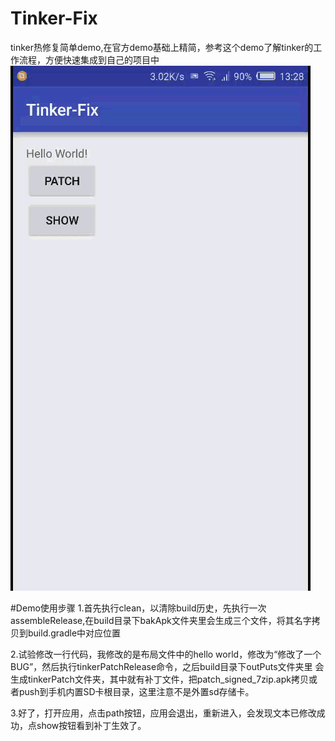# Tinker-Fix
tinker热修复简单demo,在官方demo基础上精简，参考这个demo了解tinker的工作流程，方便快速集成到自己的项目中
![Tinker](https://github.com/hiliving/Tinker-Fix/blob/master/app/screenshot/tinker.gif)

#Demo使用步骤
  1.首先执行clean，以清除build历史，先执行一次assembleRelease,在build目录下bakApk文件夹里会生成三个文件，将其名字拷贝到build.gradle中对应位置  
  
  2.试验修改一行代码，我修改的是布局文件中的hello world，修改为“修改了一个BUG”，然后执行tinkerPatchRelease命令，之后build目录下outPuts文件夹里
    会生成tinkerPatch文件夹，其中就有补丁文件，把patch_signed_7zip.apk拷贝或者push到手机内置SD卡根目录，这里注意不是外置sd存储卡。  
    
  3.好了，打开应用，点击path按钮，应用会退出，重新进入，会发现文本已修改成功，点show按钮看到补丁生效了。  
  
